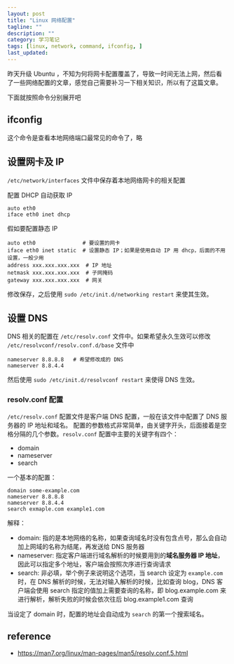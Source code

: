 ```yaml
---
layout: post
title: "Linux 网络配置"
tagline: ""
description: ""
category: 学习笔记
tags: [linux, network, command, ifconfig, ]
last_updated:
---
```


昨天升级 Ubuntu ，不知为何将网卡配置覆盖了，导致一时间无法上网，然后看了一些网络配置的文章，感觉自己需要补习一下相关知识，所以有了这篇文章。

下面就按照命令分别展开吧

## ifconfig
这个命令是查看本地网络端口最常见的命令了，略

## 设置网卡及 IP
`/etc/network/interfaces` 文件中保存着本地网络网卡的相关配置

配置 DHCP 自动获取 IP

    auto eth0
    iface eth0 inet dhcp

假如要配置静态 IP

    auto eth0               # 要设置的网卡
    iface eth0 inet static  # 设置静态 IP；如果是使用自动 IP 用 dhcp，后面的不用设置，一般少用
    address xxx.xxx.xxx.xxx  # IP 地址
    netmask xxx.xxx.xxx.xxx  # 子网掩码
    gateway xxx.xxx.xxx.xxx  # 网关

修改保存，之后使用 `sudo /etc/init.d/networking restart` 来使其生效。

## 设置 DNS

DNS 相关的配置在 `/etc/resolv.conf` 文件中。如果希望永久生效可以修改 `/etc/resolvconf/resolv.conf.d/base` 文件中

    nameserver 8.8.8.8   # 希望修改成的 DNS
    nameserver 8.8.4.4

然后使用 `sudo /etc/init.d/resolvconf restart` 来使得 DNS 生效。

### resolv.conf 配置

`/etc/resolv.conf` 配置文件是客户端 DNS 配置，一般在该文件中配置了 DNS 服务器的 IP 地址和域名。
配置的参数格式非常简单，由关键字开头，后面接着是空格分隔的几个参数。`resolv.conf` 配置中主要的关键字有四个：

- domain
- nameserver
- search

一个基本的配置：

```
domain some-example.com
nameserver 8.8.8.8
nameserver 8.8.4.4
search exmaple.com example1.com
```

解释：

- domain: 指的是本地网络的名称，如果查询域名时没有包含点号，那么会自动加上网域的名称为结尾，再发送给 DNS 服务器
- nameserver: 指定客户端进行域名解析的时候要用到的**域名服务器 IP 地址**，因此可以指定多个地址，客户端会按照次序进行查询请求
- search: 非必填，举个例子来说明这个选项，当 search 设定为 `example.com` 时，在 DNS 解析的时候，无法对输入解析的时候，比如查询 blog，DNS 客户端会使用 search 指定的值加上需要查询的名称，即 blog.example.com 来进行解析，解析失败的时候会依次往后 blog.example1.com 查询

当设定了 domain 时，配置的地址会自动成为 `search` 的第一个搜索域名。

## reference

- <https://man7.org/linux/man-pages/man5/resolv.conf.5.html>

